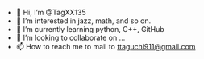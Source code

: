 - 👋 Hi, I’m @TagXX135
- 👀 I’m interested in jazz, math, and so on.
- 🌱 I’m currently learning python, C++, GitHub
- 💞️ I’m looking to collaborate on ...
- 📫 How to reach me to mail to ttaguchi911@gmail.com

<!---
TagXX135/TagXX135 is a ✨ special ✨ repository because its `README.md` (this file) appears on your GitHub profile.
You can click the Preview link to take a look at your changes.
--->
